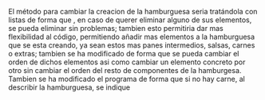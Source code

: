 El método para cambiar la creacion de la hamburguesa seria tratándola con listas de forma que , en caso de querer eliminar alguno de sus elementos, se pueda eliminar sin problemas; tambien esto permitiria dar mas flexibilidad al código, permitiendo añadir mas elementos a la hamburguesa que se esta creando, ya sean estos mas panes intermedios, salsas, carnes o extras; tambien se ha modificado de forma que se pueda cambiar el orden de dichos elementos asi como cambiar un elemento concreto por otro sin cambiar el orden del resto de componentes de la hamburgesa.  
  Tambien se ha modificado el programa de forma que si no hay carne, al describir la hamburguesa, se indique
